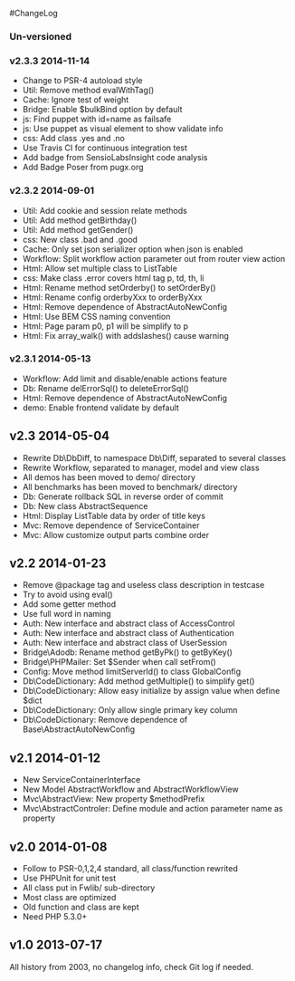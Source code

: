 #ChangeLog



### Un-versioned



### v2.3.3    2014-11-14

- Change to PSR-4 autoload style
- Util: Remove method evalWithTag()
- Cache: Ignore test of weight
- Bridge: Enable $bulkBind option by default
- js: Find puppet with id=name as failsafe
- js: Use puppet as visual element to show validate info
- css: Add class .yes and .no
- Use Travis CI for continuous integration test
- Add badge from SensioLabsInsight code analysis
- Add Badge Poser from pugx.org



### v2.3.2    2014-09-01

- Util: Add cookie and session relate methods
- Util: Add method getBirthday()
- Util: Add method getGender()
- css: New class .bad and .good
- Cache: Only set json serializer option when json is enabled
- Workflow: Split workflow action parameter out from router view action
- Html: Allow set multiple class to ListTable
- css: Make class .error covers html tag p, td, th, li
- Html: Rename method setOrderby() to setOrderBy()
- Html: Rename config orderbyXxx to orderByXxx
- Html: Remove dependence of AbstractAutoNewConfig
- Html: Use BEM CSS naming convention
- Html: Page param p0, p1 will be simplify to p
- Html: Fix array_walk() with addslashes() cause warning



### v2.3.1    2014-05-13

- Workflow: Add limit and disable/enable actions feature
- Db: Rename delErrorSql() to deleteErrorSql()
- Html: Remove dependence of AbstractAutoNewConfig
- demo: Enable frontend validate by default



## v2.3    2014-05-04

- Rewrite Db\DbDiff, to namespace Db\Diff, separated to several classes
- Rewrite Workflow, separated to manager, model and view class
- All demos has been moved to demo/ directory
- All benchmarks has been moved to benchmark/ directory
- Db: Generate rollback SQL in reverse order of commit
- Db: New class AbstractSequence
- Html: Display ListTable data by order of title keys
- Mvc: Remove dependence of ServiceContainer
- Mvc: Allow customize output parts combine order



## v2.2    2014-01-23

- Remove @package tag and useless class description in testcase
- Try to avoid using eval()
- Add some getter method
- Use full word in naming
- Auth: New interface and abstract class of AccessControl
- Auth: New interface and abstract class of Authentication
- Auth: New interface and abstract class of UserSession
- Bridge\Adodb: Rename method getByPk() to getByKey()
- Bridge\PHPMailer: Set $Sender when call setFrom()
- Config: Move method limitServerId() to class GlobalConfig
- Db\CodeDictionary: Add method getMultiple() to simplify get()
- Db\CodeDictionary: Allow easy initialize by assign value when define $dict
- Db\CodeDictionary: Only allow single primary key column
- Db\CodeDictionary: Remove dependence of Base\AbstractAutoNewConfig



## v2.1    2014-01-12

- New ServiceContainerInterface
- New Model AbstractWorkflow and AbstractWorkflowView
- Mvc\AbstractView: New property $methodPrefix
- Mvc\AbstractControler: Define module and action parameter name as property



## v2.0    2014-01-08

- Follow to PSR-0,1,2,4 standard, all class/function rewrited
- Use PHPUnit for unit test
- All class put in Fwlib/ sub-directory
- Most class are optimized
- Old function and class are kept
- Need PHP 5.3.0+



## v1.0    2013-07-17

All history from 2003, no changelog info, check Git log if needed.
